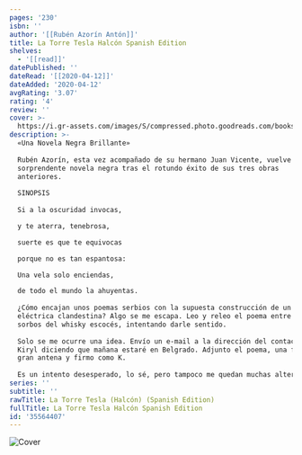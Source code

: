 ```yaml
---
pages: '230'
isbn: ''
author: '[[Rubén Azorín Antón]]'
title: La Torre Tesla Halcón Spanish Edition
shelves:
  - '[[read]]'
datePublished: ''
dateRead: '[[2020-04-12]]'
dateAdded: '2020-04-12'
avgRating: '3.07'
rating: '4'
review: ''
cover: >-
  https://i.gr-assets.com/images/S/compressed.photo.goodreads.com/books/1498937007l/35564407._SY475_.jpg
description: >-
  «Una Novela Negra Brillante»  
    
  Rubén Azorín, esta vez acompañado de su hermano Juan Vicente, vuelve con una
  sorprendente novela negra tras el rotundo éxito de sus tres obras
  anteriores.  
    
  SINOPSIS  
    
  Si a la oscuridad invocas,  

  y te aterra, tenebrosa,  

  suerte es que te equivocas  

  porque no es tan espantosa:  

  Una vela solo enciendas,  

  de todo el mundo la ahuyentas.  
    
  ¿Cómo encajan unos poemas serbios con la supuesta construcción de un arma
  eléctrica clandestina? Algo se me escapa. Leo y releo el poema entre pequeños
  sorbos del whisky escocés, intentando darle sentido.  
    
  Solo se me ocurre una idea. Envío un e-mail a la dirección del contacto de
  Kiryl diciendo que mañana estaré en Belgrado. Adjunto el poema, una foto de la
  gran antena y firmo como K.  
    
  Es un intento desesperado, lo sé, pero tampoco me quedan muchas alternativas.
series: ''
subtitle: ''
rawTitle: La Torre Tesla (Halcón) (Spanish Edition)
fullTitle: La Torre Tesla Halcón Spanish Edition
id: '35564407'
---
```

![Cover](https:&#x2F;&#x2F;i.gr-assets.com&#x2F;images&#x2F;S&#x2F;compressed.photo.goodreads.com&#x2F;books&#x2F;1498937007l&#x2F;35564407._SY475_.jpg)
